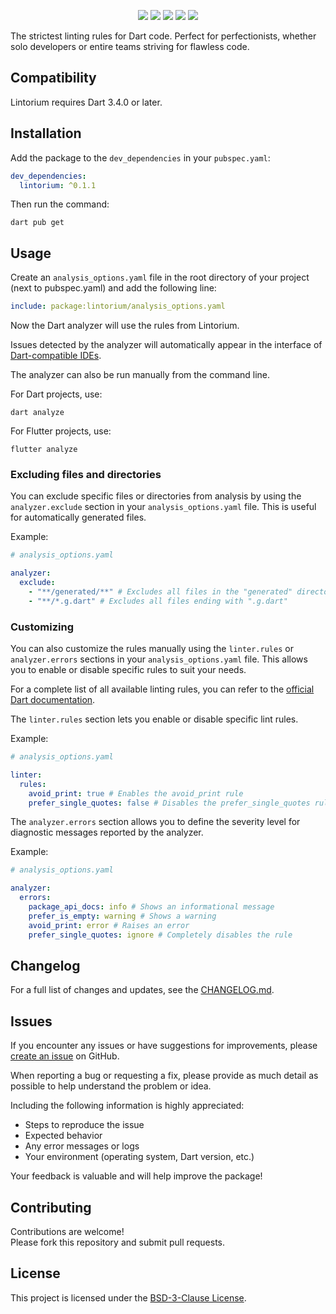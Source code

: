 <div align="center">

![](https://img.shields.io/github/v/release/ilexbor/lintorium?style=for-the-badge&logo=github&color=181717&label=GitHub%20Release)
![](https://img.shields.io/pub/v/lintorium.svg?style=for-the-badge&logo=dart&color=0553B1&label=Pub%20Release)
![](https://img.shields.io/pub/dm/lintorium?style=for-the-badge&logo=dart&color=0553B1&label=Pub%20Downloads)
![](https://img.shields.io/pub/likes/lintorium?style=for-the-badge&logo=dart&color=0553B1&label=pub%20likes)
![](https://img.shields.io/github/license/ilexbor/lintorium?style=for-the-badge&color=042B59&label=license)

</div>

The strictest linting rules for Dart code.
Perfect for perfectionists, whether solo developers or entire teams striving for flawless code.

## Compatibility

Lintorium requires Dart 3.4.0 or later.

## Installation

Add the package to the `dev_dependencies` in your `pubspec.yaml`:

```yaml
dev_dependencies:
  lintorium: ^0.1.1
```

Then run the command:

```shell
dart pub get
```

## Usage

Create an `analysis_options.yaml` file in the root directory of your project (next to pubspec.yaml) and add the following line:

```yaml
include: package:lintorium/analysis_options.yaml
```

Now the Dart analyzer will use the rules from Lintorium.

Issues detected by the analyzer will automatically appear in the interface of [Dart-compatible IDEs](https://dart.dev/tools#ides-and-editors).

The analyzer can also be run manually from the command line.

For Dart projects, use:
```shell
dart analyze
```

For Flutter projects, use:
```shell
flutter analyze
```

### Excluding files and directories

You can exclude specific files or directories from analysis by using the `analyzer.exclude` section in your `analysis_options.yaml` file.
This is useful for automatically generated files.

Example:
```yaml
# analysis_options.yaml

analyzer:
  exclude:
    - "**/generated/**" # Excludes all files in the "generated" directory and its subdirectories
    - "**/*.g.dart" # Excludes all files ending with ".g.dart"
```

### Customizing

You can also customize the rules manually using the `linter.rules` or `analyzer.errors` sections in your `analysis_options.yaml` file.
This allows you to enable or disable specific rules to suit your needs.

For a complete list of all available linting rules, you can refer to the [official Dart documentation](https://dart.dev/tools/linter-rules#rules).

The `linter.rules` section lets you enable or disable specific lint rules.

Example:
```yaml
# analysis_options.yaml

linter:
  rules:
    avoid_print: true # Enables the avoid_print rule
    prefer_single_quotes: false # Disables the prefer_single_quotes rule
```

The `analyzer.errors` section allows you to define the severity level for diagnostic messages reported by the analyzer.

Example:
```yaml
# analysis_options.yaml

analyzer:
  errors:
    package_api_docs: info # Shows an informational message
    prefer_is_empty: warning # Shows a warning
    avoid_print: error # Raises an error
    prefer_single_quotes: ignore # Completely disables the rule
```

## Changelog

For a full list of changes and updates, see the [CHANGELOG.md](CHANGELOG.md).

## Issues

If you encounter any issues or have suggestions for improvements, please [create an issue](https://github.com/ilexbor/lintorium/issues/new) on GitHub.

When reporting a bug or requesting a fix, please provide as much detail as possible to help understand the problem or idea.

Including the following information is highly appreciated:
- Steps to reproduce the issue
- Expected behavior
- Any error messages or logs
- Your environment (operating system, Dart version, etc.)

Your feedback is valuable and will help improve the package!

## Contributing

Contributions are welcome!  
Please fork this repository and submit pull requests.

## License

This project is licensed under the [BSD-3-Clause License](LICENSE).

